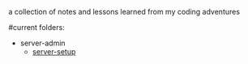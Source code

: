 a collection of notes and lessons learned from my coding adventures

#current folders:
 - server-admin
    - [server-setup](server-setup.md)
